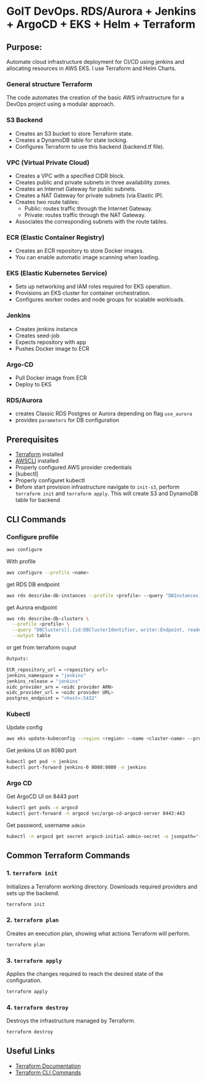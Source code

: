 # GoIT DevOps. RDS/Aurora + Jenkins + ArgoCD + EKS + Helm + Terraform

## Purpose:
Automate cloud infrastructure deployment for CI/CD using jenkins and allocating resources in AWS EKS. 
I use Terraform and Helm Charts.

### General structure Terraform
The code automates the creation of the basic AWS infrastructure for a DevOps project using a modular approach.

### S3 Backend
* Creates an S3 bucket to store Terraform state.
* Creates a DynamoDB table for state locking.
* Configures Terraform to use this backend (backend.tf file).
### VPC (Virtual Private Cloud)
* Creates a VPC with a specified CIDR block.
* Creates public and private subnets in three availability zones.
* Creates an Internet Gateway for public subnets.
* Creates a NAT Gateway for private subnets (via Elastic IP).
* Creates two route tables:
    * Public: routes traffic through the Internet Gateway.
    * Private: routes traffic through the NAT Gateway.
* Associates the corresponding subnets with the route tables.

### ECR (Elastic Container Registry)
* Creates an ECR repository to store Docker images.
* You can enable automatic image scanning when loading.

### EKS (Elastic Kubernetes Service)
* Sets up networking and IAM roles required for EKS operation.
* Provisions an EKS cluster for container orchestration.
* Configures worker nodes and node groups for scalable workloads.

### Jenkins
* Creates jenkins instance
* Creates seed-job
* Expects repository with app
* Pushes Docker image to ECR

### Argo-CD
* Pull Docker image from ECR
* Deploy to EKS

### RDS/Aurora
* creates Classic RDS Postgres or Aurora depending on flag `use_aurora`
* provides `parameters` for DB configuration

## Prerequisites

- [Terraform](https://www.terraform.io/downloads.html) installed
- [AWSCLI](https://docs.aws.amazon.com/cli/latest/userguide/getting-started-install.html) installed
- Properly configured AWS provider credentials
- [kubectl]
- Properly configuret kubectl
- Before start provision infrastructure navigate to `init-s3`, perform `terraform init` and `terraform apply`. This will create S3 and DynamoDB table for backend


## CLI Commands

### Configure profile

```sh
aws configure
```

With profile
```sh
aws configure --profile <name>
```

get RDS DB endpoint
```sh
aws rds describe-db-instances --profile <profile> --query "DBInstances[0].Endpoint" --output json
``` 

get Aurora endpoint 
```sh 
aws rds describe-db-clusters \
  --profile <profile> \
  --query "DBClusters[].{id:DBClusterIdentifier, writer:Endpoint, reader:ReaderEndpoint, port:Port}" \
  --output table
```

or get from terraform ouput
```sh
Outputs:

ECR_repository_url = <repository url>
jenkins_namespace = "jenkins"
jenkins_release = "jenkins"
oidc_provider_arn = <oidc provider ARN>
oidc_provider_url = <oidc provider URL>
postgres_endpoint = "<host>:5432"
```

### Kubectl
Update config
```sh
aws eks update-kubeconfig --region <region> --name <claster-name> --profile <profile>
```
Get jenkins UI on 8080 port
```sh
kubectl get pod -n jenkins
kubectl port-forward jenkins-0 8080:8080 -n jenkins
```

### Argo CD
Get ArgoCD UI on 8443 port
```sh
kubectl get pods -n argocd
kubectl port-forward -n argocd svc/argo-cd-argocd-server 8443:443
```
Get password, username `admin`
```sh
kubectl -n argocd get secret argocd-initial-admin-secret -o jsonpath="{.data.password}" | base64 -d
```

## Common Terraform Commands

### 1. `terraform init`
Initializes a Terraform working directory. Downloads required providers and sets up the backend.

```sh
terraform init
```

### 2. `terraform plan`
Creates an execution plan, showing what actions Terraform will perform.

```sh
terraform plan
```

### 3. `terraform apply`
Applies the changes required to reach the desired state of the configuration.

```sh
terraform apply
```

### 4. `terraform destroy`
Destroys the infrastructure managed by Terraform.

```sh
terraform destroy
```

## Useful Links

- [Terraform Documentation](https://www.terraform.io/docs)
- [Terraform CLI Commands](https://developer.hashicorp.com/terraform/cli/commands)
